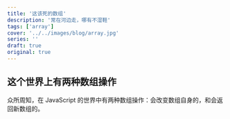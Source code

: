 ```yaml
---
title: '这该死的数组'
description: '常在河边走，哪有不湿鞋'
tags: ['array']
cover: '../../images/blog/array.jpg'
series: ''
draft: true
original: true
---
```


## 这个世界上有两种数组操作

众所周知，在 JavaScript 的世界中有两种数组操作：会改变数组自身的，和会返回新数组的。
